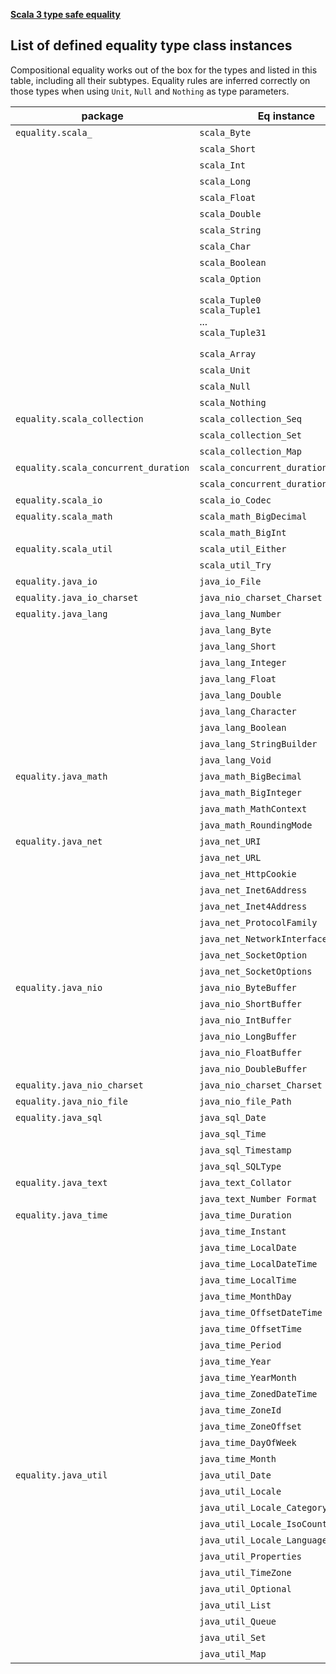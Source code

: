 **[Scala 3 type safe equality](https://github.com/antognini/type-safe-equality)**

## List of defined equality type class instances


Compositional equality works out of the box for the types and listed in this table, including all their subtypes.
Equality rules are inferred correctly on those types when using `Unit`, `Null` and `Nothing` as type parameters.




| package                              | Eq instance                                                      | equality for type                                                                                                                                                |
|--------------------------------------|------------------------------------------------------------------|------------------------------------------------------------------------------------------------------------------------------------------------------------------|
| `equality.scala_`                    | `scala_Byte`                                                     | [scala.Byte](https://scala-lang.org/api/3.x/scala/Byte.html)                                                                                                     |
|                                      | `scala_Short`                                                    | [scala.Short](https://scala-lang.org/api/3.x/scala/Short.html)                                                                                                   |
|                                      | `scala_Int`                                                      | [scala.Int](https://scala-lang.org/api/3.x/scala/Int.html)                                                                                                       |
|                                      | `scala_Long`                                                     | [scala.Long](https://scala-lang.org/api/3.x/scala/Long.html)                                                                                                     |
|                                      | `scala_Float`                                                    | [scala.Float](https://scala-lang.org/api/3.x/scala/Float.html)                                                                                                   |
|                                      | `scala_Double`                                                   | [scala.Double](https://scala-lang.org/api/3.x/scala/Double.html)                                                                                                 |
|                                      | `scala_String`                                                   | [scala.String](https://docs.oracle.com/en/java/javase/11/docs/api/java.base/java/lang/String.html)                                                               |
|                                      | `scala_Char`                                                     | [scala.Char](https://scala-lang.org/api/3.x/scala/Char.html)                                                                                                     |
|                                      | `scala_Boolean`                                                  | [scala.Boolean](https://scala-lang.org/api/3.x/scala/Boolean.html)                                                                                               |
|                                      | `scala_Option`                                                   | [scala.Option](https://scala-lang.org/api/3.x/scala/Option.html)                                                                                                 |
|                                      | `scala_Tuple0` <br/>`scala_Tuple1`<br/> ... <br/>`scala_Tuple31` | [scala.EmptyTuple](https://scala-lang.org/api/3.x/scala/EmptyTuple$.html) <br/> `T1 *: EmptyTuple` <br/> ... <br/> `T1 *: T2 *: ... *: T31 *: EmptyTuple` |
|                                      | `scala_Array`                                                    | [scala.Array](https://scala-lang.org/api/3.x/scala/Array.html)                                                                                                   |
|                                      | `scala_Unit`                                                     | [scala.Unit](https://scala-lang.org/api/3.x/scala/Unit.html)                                                                                                     |
|                                      | `scala_Null`                                                     | [scala.Null](https://scala-lang.org/api/3.x/scala/Null.html)                                                                                                     |
|                                      | `scala_Nothing`                                                  | [scala.Nothing](https://scala-lang.org/api/3.x/scala/Nothing.html)                                                                                               |
| `equality.scala_collection`          | `scala_collection_Seq`                                           | [scala.collection.Seq[A]](https://scala-lang.org/api/3.x/scala/collection/Seq.html)                                                                              |
|                                      | `scala_collection_Set`                                           | [scala.collection.Set[A]](https://scala-lang.org/api/3.x/scala/collection/Set.html)                                                                              |
|                                      | `scala_collection_Map`                                           | [scala.collection.Map[K, V]](https://scala-lang.org/api/3.x/scala/collection/Map.html)                                                                           |
| `equality.scala_concurrent_duration` | `scala_concurrent_duration_Duration`                             | [scala.concurrent.duration.Duration](https://scala-lang.org/api/3.x/scala/concurrent/duration/Duration.html)                                                     |
|                                      | `scala_concurrent_duration_Deadline`                             | [scala.concurrent.duration.Deadline](https://scala-lang.org/api/3.x/scala/concurrent/duration/Deadline.html)                                                     |
| `equality.scala_io`                  | `scala_io_Codec`                                                 | [scala.io_Codec](https://scala-lang.org/api/3.x/scala/io/Codec.html)                                                                                             |
| `equality.scala_math`                | `scala_math_BigDecimal`                                          | [scala.math.BigDecimal](https://scala-lang.org/api/3.x/scala/math/BigDecimal.html)                                                                               |
|                                      | `scala_math_BigInt`                                              | [scala.math.BigInt](https://scala-lang.org/api/3.x/scala/math/BigInt.html)                                                                                       |
| `equality.scala_util`                | `scala_util_Either`                                              | [scala.util.Either[A, B]](https://scala-lang.org/api/3.x/scala/util/Either.html)                                                                                 |
|                                      | `scala_util_Try`                                                 | [scala.util.Try[T]](https://scala-lang.org/api/3.x/scala/util/Try.html)                                                                                          |
| `equality.java_io`                   | `java_io_File`                                                   | [java.io.File](https://docs.oracle.com/en/java/javase/11/docs/api/java.base/java/io/File.html)                                                                   |
| `equality.java_io_charset`           | `java_nio_charset_Charset`                                       | [java.nio.charset.Charset](https://docs.oracle.com/en/java/javase/11/docs/api/java.base/java/nio/charset/Charset.html)                                           |
| `equality.java_lang`                 | `java_lang_Number`                                               | [java.lang.Number](https://docs.oracle.com/en/java/javase/11/docs/api/java.base/java/lang/Number.html)                                                           |
|                                      | `java_lang_Byte`                                                 | [java.lang.Byte](https://docs.oracle.com/en/java/javase/11/docs/api/java.base/java/lang/Byte.html)                                                               |
|                                      | `java_lang_Short`                                                | [java.lang.Short](https://docs.oracle.com/en/java/javase/11/docs/api/java.base/java/lang/Short.html)                                                             |
|                                      | `java_lang_Integer`                                              | [java.lang.Integer](https://docs.oracle.com/en/java/javase/11/docs/api/java.base/java/lang/Integer.html)                                                         |
|                                      | `java_lang_Float`                                                | [java.lang.Float](https://docs.oracle.com/en/java/javase/11/docs/api/java.base/java/lang/Float.html)                                                             |
|                                      | `java_lang_Double`                                               | [java.lang.Double](https://docs.oracle.com/en/java/javase/11/docs/api/java.base/java/lang/Double.html)                                                           |
|                                      | `java_lang_Character`                                            | [java.lang.Character](https://docs.oracle.com/en/java/javase/11/docs/api/java.base/java/lang/Character.html)                                                     |
|                                      | `java_lang_Boolean`                                              | [java.lang.Boolean](https://docs.oracle.com/en/java/javase/11/docs/api/java.base/java/lang/Boolean.html)                                                         |
|                                      | `java_lang_StringBuilder`                                        | [java.lang.StringBuilder](https://docs.oracle.com/en/java/javase/11/docs/api/java.base/java/lang/StringBuilder.html)                                             |
|                                      | `java_lang_Void`                                                 | [java.lang.Void](https://docs.oracle.com/en/java/javase/11/docs/api/java.base/java/lang/Void.html)                                                               |
| `equality.java_math`                 | `java_math_BigBecimal`                                           | [java.math.BigDecimal](https://docs.oracle.com/en/java/javase/11/docs/api/java.base/java/math/BigDecimal.html)                                                   |
|                                      | `java_math_BigInteger`                                           | [java.math.BigInteger](https://docs.oracle.com/en/java/javase/11/docs/api/java.base/java/math/BigInteger.html)                                                   |
|                                      | `java_math_MathContext`                                          | [java.math.MathContext](https://docs.oracle.com/en/java/javase/11/docs/api/java.base/java/math/MathContext.html)                                                 |
|                                      | `java_math_RoundingMode`                                         | [java.math.RoundingMode](https://docs.oracle.com/en/java/javase/11/docs/api/java.base/java/math/RoundingMode.html)                                               |
| `equality.java_net`                  | `java_net_URI`                                                   | [java.net.URI](https://docs.oracle.com/en/java/javase/11/docs/api/java.base/java/net/URI.html)                                                                   |
|                                      | `java_net_URL`                                                   | [java.net.URL](https://docs.oracle.com/en/java/javase/11/docs/api/java.base/java/net/URL.html)                                                                   |
|                                      | `java_net_HttpCookie`                                            | [java.net.HttpCookie](https://docs.oracle.com/en/java/javase/11/docs/api/java.base/java/net/HttpCookie.html)                                                     |
|                                      | `java_net_Inet6Address`                                          | [java.net.Inet6Address](https://docs.oracle.com/en/java/javase/11/docs/api/java.base/java/net/Inet6Address.html)                                                 |
|                                      | `java_net_Inet4Address`                                          | [java.net.Inet4Address](https://docs.oracle.com/en/java/javase/11/docs/api/java.base/java/net/Inet4Address.html)                                                 |
|                                      | `java_net_ProtocolFamily`                                        | [java.net.ProtocolFamily](https://docs.oracle.com/en/java/javase/11/docs/api/java.base/java/net/ProtocolFamily.html)                                             |
|                                      | `java_net_NetworkInterface`                                      | [java.net.NetworkInterface](https://docs.oracle.com/en/java/javase/11/docs/api/java.base/java/net/NetworkInterface.html)                                         |
|                                      | `java_net_SocketOption`                                          | [java.net.SocketOption](https://docs.oracle.com/en/java/javase/11/docs/api/java.base/java/net/SocketOption.html)                                                 |
|                                      | `java_net_SocketOptions`                                         | [java.net.SocketOptions](https://docs.oracle.com/en/java/javase/11/docs/api/java.base/java/net/SocketOptions.html)                                               |
| `equality.java_nio`                  | `java_nio_ByteBuffer`                                            | [java.nio.ByteBuffer](https://docs.oracle.com/en/java/javase/11/docs/api/java.base/java/nio/ByteBuffer.html)                                                     |
|                                      | `java_nio_ShortBuffer`                                           | [java.nio.ShortBuffer](https://docs.oracle.com/en/java/javase/11/docs/api/java.base/java/nio/ShortBuffer.html)                                                   |
|                                      | `java_nio_IntBuffer`                                             | [java.nio.IntBuffer](https://docs.oracle.com/en/java/javase/11/docs/api/java.base/java/nio/IntBuffer.html)                                                       |
|                                      | `java_nio_LongBuffer`                                            | [java.nio.LongBuffer](https://docs.oracle.com/en/java/javase/11/docs/api/java.base/java/nio/LongBuffer.html)                                                     |
|                                      | `java_nio_FloatBuffer`                                           | [java.nio.FloatBuffer](https://docs.oracle.com/en/java/javase/11/docs/api/java.base/java/nio/FloatBuffer.html)                                                   |
|                                      | `java_nio_DoubleBuffer`                                          | [java.nio.DoubleBuffer](https://docs.oracle.com/en/java/javase/11/docs/api/java.base/java/nio/DoubleBuffer.html)                                                 |
| `equality.java_nio_charset`          | `java_nio_charset_Charset`                                       | [java.nio.charset.Charset](https://docs.oracle.com/en/java/javase/11/docs/api/java.base/java/nio/charset/Charset.html)                                           |
| `equality.java_nio_file`             | `java_nio_file_Path`                                             | [java.nio.file.Path](https://docs.oracle.com/en/java/javase/11/docs/api/java.base/java/nio/file/Path.html)                                                       |
| `equality.java_sql`                  | `java_sql_Date`                                                  | [java.sql.Date](https://docs.oracle.com/en/java/javase/11/docs/api/java.sql/java/sql/Date.html)                                                                  |
|                                      | `java_sql_Time`                                                  | [java.sql.Time](https://docs.oracle.com/en/java/javase/11/docs/api/java.sql/java/sql/Time.html)                                                                  |
|                                      | `java_sql_Timestamp`                                             | [java.sql.Timestamp](https://docs.oracle.com/en/java/javase/11/docs/api/java.sql/java/sql/Timestamp.html)                                                        |
|                                      | `java_sql_SQLType `                                              | [java.sql.SQLType](https://docs.oracle.com/en/java/javase/11/docs/api/java.sql/java/sql/SQLType.html)                                                            |
| `equality.java_text`                 | `java_text_Collator`                                             | [java.text.Collator](https://docs.oracle.com/en/java/javase/11/docs/api/java.base/java/text/Collator.html)                                                       |
|                                      | `java_text_Number Format`                                        | [java.text.NumberFormat](https://docs.oracle.com/en/java/javase/11/docs/api/java.base/java/text/NumberFormat.html)                                               |
| `equality.java_time`                 | `java_time_Duration`                                             | [java.time.Duration](https://docs.oracle.com/en/java/javase/11/docs/api/java.base/java/time/Duration.html)                                                       |
|                                      | `java_time_Instant`                                              | [java.time.Instant](https://docs.oracle.com/en/java/javase/11/docs/api/java.base/java/time/Instant.html)                                                         |
|                                      | `java_time_LocalDate`                                            | [java.time.LocalDate](https://docs.oracle.com/en/java/javase/11/docs/api/java.base/java/time/LocalDate.html)                                                     |
|                                      | `java_time_LocalDateTime`                                        | [java.time.LocalDateTime](https://docs.oracle.com/en/java/javase/11/docs/api/java.base/java/time/LocalDateTime.html)                                             |
|                                      | `java_time_LocalTime`                                            | [java.time.LocalTime](https://docs.oracle.com/en/java/javase/11/docs/api/java.base/java/time/LocalTime.html)                                                     |
|                                      | `java_time_MonthDay`                                             | [java.time.MonthDay](https://docs.oracle.com/en/java/javase/11/docs/api/java.base/java/time/MonthDay.html)                                                       |
|                                      | `java_time_OffsetDateTime`                                       | [java.time.OffsetDateTime](https://docs.oracle.com/en/java/javase/11/docs/api/java.base/java/time/OffsetDateTime.html)                                           |
|                                      | `java_time_OffsetTime`                                           | [java.time.OffsetTime](https://docs.oracle.com/en/java/javase/11/docs/api/java.base/java/time/OffsetTime.html)                                                   |
|                                      | `java_time_Period`                                               | [java.time.Period](https://docs.oracle.com/en/java/javase/11/docs/api/java.base/java/time/Period.html)                                                           |
|                                      | `java_time_Year`                                                 | [java.time.Year](https://docs.oracle.com/en/java/javase/11/docs/api/java.base/java/time/Year.html)                                                               |
|                                      | `java_time_YearMonth`                                            | [java.time.YearMonth](https://docs.oracle.com/en/java/javase/11/docs/api/java.base/java/time/YearMonth.html)                                                     |
|                                      | `java_time_ZonedDateTime`                                        | [java.time.ZonedDateTime](https://docs.oracle.com/en/java/javase/11/docs/api/java.base/java/time/ZonedDateTime.html)                                             |
|                                      | `java_time_ZoneId`                                               | [java.time.ZoneId](https://docs.oracle.com/en/java/javase/11/docs/api/java.base/java/time/ZoneId.html)                                                           |
|                                      | `java_time_ZoneOffset`                                           | [java.time.ZoneOffset](https://docs.oracle.com/en/java/javase/11/docs/api/java.base/java/time/ZoneOffset.html)                                                   |
|                                      | `java_time_DayOfWeek`                                            | [java.time.DayOfWeek](https://docs.oracle.com/en/java/javase/11/docs/api/java.base/java/time/DayOfWeek.html)                                                     |
|                                      | `java_time_Month`                                                | [java.time.Month](https://docs.oracle.com/en/java/javase/11/docs/api/java.base/java/time/Month.html)                                                             |
| `equality.java_util`                 | `java_util_Date`                                                 | [java.util.Date](https://docs.oracle.com/en/java/javase/11/docs/api/java.base/java/util/Date.html)                                                               |
|                                      | `java_util_Locale`                                               | [java.util.Locale](https://docs.oracle.com/en/java/javase/11/docs/api/java.base/java/util/Locale.html)                                                           |
|                                      | `java_util_Locale_Category`                                      | [java.util.Locale.Category](https://docs.oracle.com/en/java/javase/11/docs/api/java.base/java/util/Locale.Category.html)                                         |
|                                      | `java_util_Locale_IsoCountryCode`                                | [java.util.Locale.IsoCountryCode](https://docs.oracle.com/en/java/javase/11/docs/api/java.base/java/util/Locale.IsoCountryCode.html)                             |
|                                      | `java_util_Locale_LanguageRange`                                 | [java.util.Locale.LanguageRange](https://docs.oracle.com/en/java/javase/11/docs/api/java.base/java/util/Locale.LanguageRange.html)                               |
|                                      | `java_util_Properties`                                           | [java.util.Properties](https://docs.oracle.com/en/java/javase/11/docs/api/java.base/java/util/Properties.html)                                                   |
|                                      | `java_util_TimeZone`                                             | [java.util.TimeZone](https://docs.oracle.com/en/java/javase/11/docs/api/java.base/java/util/TimeZone.html)                                                       |
|                                      | `java_util_Optional`                                             | [java.util.Optional[T]](https://docs.oracle.com/en/java/javase/11/docs/api/java.base/java/util/Optional.html)                                                    |                                                           
|                                      | `java_util_List`                                                 | [java.util.List[E]](https://docs.oracle.com/en/java/javase/11/docs/api/java.base/java/util/List.html)                                                            |                                                           
|                                      | `java_util_Queue`                                                | [java.util.Queue[E]](https://docs.oracle.com/en/java/javase/11/docs/api/java.base/java/util/Queue.html)                                                          |                                                           
|                                      | `java_util_Set`                                                  | [java.util.Set[E]](https://docs.oracle.com/en/java/javase/11/docs/api/java.base/java/util/Set.html)                                                              |                                                           
|                                      | `java_util_Map`                                                  | [java.util.Map[K, V]](https://docs.oracle.com/en/java/javase/11/docs/api/java.base/java/util/Map.html)                                                           |

